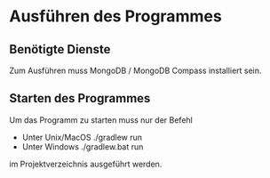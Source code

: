 # Ausführen des Programmes

## Benötigte Dienste
Zum Ausführen muss MongoDB / MongoDB Compass installiert sein.

## Starten des Programmes
Um das Programm zu starten muss nur der Befehl
* Unter Unix/MacOS ./gradlew run 
* Unter Windows ./gradlew.bat run

im Projektverzeichnis ausgeführt werden.

 

